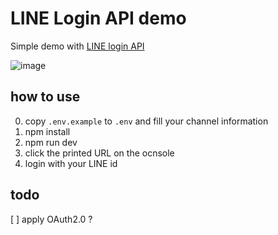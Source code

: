 # LINE Login API demo
Simple demo with [LINE login API](https://developers.line.biz/en/docs/line-login/integrate-line-login/)

![image](https://user-images.githubusercontent.com/3435052/133878864-772ad24b-7aaf-4c8e-90bb-a3d362418cfe.png)


## how to use
0. copy `.env.example` to `.env` and fill your channel information
1. npm install
2. npm run dev
3. click the printed URL on the ocnsole
4. login with your LINE id


## todo
[ ] apply OAuth2.0 ?
